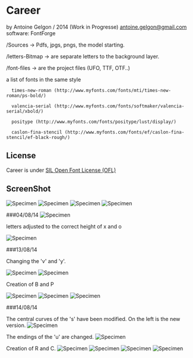 # Career
  by Antoine Gelgon / 2014 (Work in Progresse)
  antoine.gelgon@gmail.com
  software: FontForge

  /Sources -> Pdfs, jpgs, pngs, the model starting.
  
  /letters-Bitmap -> are separate letters to the background layer.
  
  /font-files -> are the project files (UFO, TTF, OTF..)

a list of fonts in the same style

      times-new-roman (http://www.myfonts.com/fonts/mti/times-new-roman/ps-bold/)
      
      valencia-serial (http://www.myfonts.com/fonts/softmaker/valencia-serial/xbold/)
      
      positype (http://www.myfonts.com/fonts/positype/lust/display/)
      
      caslon-fina-stencil (http://www.myfonts.com/fonts/ef/caslon-fina-stencil/ef-black-rough/)
      
## License
Career is under [SIL Open Font License (OFL)](http://scripts.sil.org/cms/scripts/page.php?site_id=nrsi&id=OFL "SIL Open Font License")

## ScreenShot

![Specimen](https://raw.githubusercontent.com/Antoine-Gelgon/CareerFont/master/ScreenShot/Capture%20du%202014-07-29%2020:22:41.png)
![Specimen](https://raw.githubusercontent.com/Antoine-Gelgon/CareerFont/master/ScreenShot/Capture%20du%202014-07-29%2020:40:21.png)
![Specimen](https://raw.githubusercontent.com/Antoine-Gelgon/CareerFont/master/ScreenShot/Capture%20du%202014-07-29%2020:36:10.png)
![Specimen](https://raw.githubusercontent.com/Antoine-Gelgon/CareerFont/master/ScreenShot/Capture%20du%202014-07-29%2020:39:27.png)

###04/08/14
![Specimen](https://raw.githubusercontent.com/Antoine-Gelgon/CareerFont/master/ScreenShot/Capture%20du%202014-08-04%2003:57:43.png)

letters adjusted to the correct height of x and o

![Specimen](https://raw.githubusercontent.com/Antoine-Gelgon/CareerFont/master/ScreenShot/Capture%20du%202014-08-04%2004:53:25.png)


###13/08/14


Changing the 'v' and 'y'.

![Specimen](https://raw.githubusercontent.com/Antoine-Gelgon/CareerFont/master/ScreenShot/Capture%20du%202014-08-13%2023:07:26.png)
![Specimen](https://raw.githubusercontent.com/Antoine-Gelgon/CareerFont/master/ScreenShot/Capture%20du%202014-08-13%2023:37:07.png)


Creation of B and P

![Specimen](https://raw.githubusercontent.com/Antoine-Gelgon/CareerFont/master/ScreenShot/Capture%20du%202014-08-14%2002:20:59.png)
![Specimen](https://raw.githubusercontent.com/Antoine-Gelgon/CareerFont/master/ScreenShot/Capture%20du%202014-08-14%2001:52:22.png)
![Specimen](https://raw.githubusercontent.com/Antoine-Gelgon/CareerFont/master/ScreenShot/Capture%20du%202014-08-14%2001:53:40.png)

###14/08/14

The central curves of the 's' have been modified. On the left is the new version.
![Specimen](https://raw.githubusercontent.com/Antoine-Gelgon/CareerFont/02ccab9290cbeb23d8f71c05f627a29354cd226b/ScreenShot/Capture%20du%202014-08-14%2012:47:50.png)

The endings of the 'u' are changed.
![Specimen](https://github.com/Antoine-Gelgon/CareerFont/raw/02ccab9290cbeb23d8f71c05f627a29354cd226b/ScreenShot/Capture%20du%202014-08-14%2013:29:30.png)

Creation of R and C.
![Specimen](https://github.com/Antoine-Gelgon/CareerFont/raw/02ccab9290cbeb23d8f71c05f627a29354cd226b/ScreenShot/Capture%20du%202014-08-14%2018:11:49.png)
![Specimen](https://github.com/Antoine-Gelgon/CareerFont/raw/02ccab9290cbeb23d8f71c05f627a29354cd226b/ScreenShot/Capture%20du%202014-08-14%2018:16:16.png)
![Specimen](https://raw.githubusercontent.com/Antoine-Gelgon/CareerFont/02ccab9290cbeb23d8f71c05f627a29354cd226b/ScreenShot/Capture%20du%202014-08-14%2018:18:21.png)
![Specimen](https://raw.githubusercontent.com/Antoine-Gelgon/CareerFont/02ccab9290cbeb23d8f71c05f627a29354cd226b/ScreenShot/Capture%20du%202014-08-14%2018:25:00.png)
